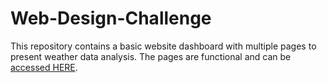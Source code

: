 # Web-Design-Challenge

This repository contains a basic website dashboard with multiple pages to present weather data analysis.
The pages are functional and can be [accessed HERE](https://lmfao415.github.io/Web-Design-Challenge/).
